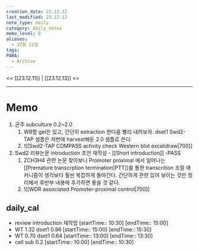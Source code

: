 ```yaml
---
creation_date: 23.12.12
last_modified: 23.12.12
note_type: daily
category: daily_notes
memo_level: 0
aliases:
  - 12월 12일
tags: 
PARA:
  - Archive
---
```


<< [[23.12.11]] | [[23.12.13]] >>

---
# Memo
1. 균주 subculture 0.2~2.0
	1. WB할 gel은 있고, 간단히 extraction 한다음 빨리 내려보자. dset1 Swd2-TAP 샘플은 저번에 harvest해둔 2.0 샘플로 쓴다.
	2. ![[Swd2-TAP COMPASS activity check Western blot.excalidraw|700]]
2.  Swd2 리뷰논문 introduction 초안 재작성 - [[Short introduction]] -PASS
	1. ZCH3H4 관련 논문 찾아보니 Promoter proximal 에서 일어나는 [[Premature transcrption termination|PTT]]를 통한 transcrition 조절 매커니즘이 생각보다 훨씬 복잡하게 돌아간다. 간단하게 관련 있어 보이는 것만 정리해서 후반부 내용에 추가하면 좋을 것 같다.
	2. ![[WDR associated Promoter-proximal control|700]]

## daily_cal
-  review introduction 재작업 [startTime:: 10:30]  [endTime:: 15:00]
-  WT 1.32 dset1 0.96 [startTime:: 15:00]  [endTime:: 15:30]
-  WT 0.70 dset1 0.64 [startTime:: 13:00]  [endTime:: 13:30]
-  cell sub 0.2 [startTime:: 10:00]  [endTime:: 10:30]
